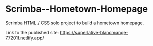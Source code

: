 # Scrimba--Hometown-Homepage
 Scrimba HTML / CSS solo project to build a hometown homepage.

Link to the published site: 
https://superlative-blancmange-77201f.netlify.app/